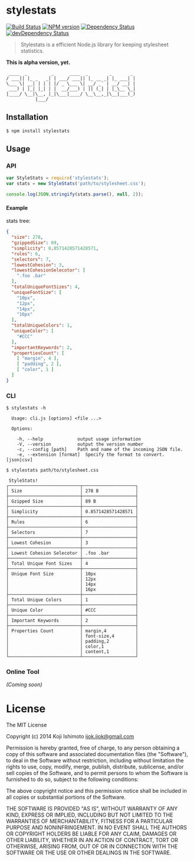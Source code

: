 # stylestats 

[![Build Status](https://secure.travis-ci.org/t32k/stylestats.png?branch=master)](http://travis-ci.org/t32k/stylestats)
[![NPM version](https://badge.fury.io/js/stylestats.png)](http://badge.fury.io/js/stylestats)
[![Dependency Status](https://david-dm.org/t32k/stylestats.png)](https://david-dm.org/t32k/stylestats)
[![devDependency Status](https://david-dm.org/t32k/stylestats/dev-status.png)](https://david-dm.org/t32k/stylestats#info=devDependencies)

> Stylestats is a efficient Node.js library for keeping stylesheet statistics.

__This is alpha version, yet.__


```
 ____  _         _      ____  _        _       _ 
/ ___|| |_ _   _| | ___/ ___|| |_ __ _| |_ ___| |
\___ \| __| | | | |/ _ \___ \| __/ _` | __/ __| |
 ___) | |_| |_| | |  __/___) | || (_| | |_\__ \_|
|____/ \__|\__, |_|\___|____/ \__\__,_|\__|___(_)
           |___/                                 
```

## Installation

```
$ npm install stylestats
```

## Usage

### API

```javascript
var StyleStats = require('stylestats');
var stats = new StyleStats('path/to/stylesheet.css');

console.log(JSON.stringify(stats.parse(), null, 2));
```

#### Example

stats tree:

```json
{
  "size": 278,
  "gzippedSize": 89,
  "simplicity": 0.8571428571428571,
  "rules": 6,
  "selectors": 7,
  "lowestCohesion": 3,
  "lowestCohesionSelecotor": [
    ".foo .bar"
  ],
  "totalUniqueFontSizes": 4,
  "uniqueFontSize": [
    "10px",
    "12px",
    "14px",
    "16px"
  ],
  "totalUniqueColors": 1,
  "uniqueColor": [
    "#CCC"
  ],
  "importantKeywords": 2,
  "propertiesCount": [
    [ "margin", 4 ],
    [ "padding", 2 ],
    [ "color", 1 ]
  ]
}
```


### CLI

```shell
$ stylestats -h

  Usage: cli.js [options] <file ...>

  Options:

    -h, --help             output usage information
    -V, --version          output the version number
    -c, --config [path]    Path and name of the incoming JSON file.
    -e, --extension [format]  Specify the format to convert. [json|csv]
```

```shell
$ stylestats path/to/stylesheet.css

 StyleStats!
┌───────────────────────────┬────────────────────┐
│ Size                      │ 278 B              │
├───────────────────────────┼────────────────────┤
│ Gzipped Size              │ 89 B               │
├───────────────────────────┼────────────────────┤
│ Simplicity                │ 0.8571428571428571 │
├───────────────────────────┼────────────────────┤
│ Rules                     │ 6                  │
├───────────────────────────┼────────────────────┤
│ Selectors                 │ 7                  │
├───────────────────────────┼────────────────────┤
│ Lowest Cohesion           │ 3                  │
├───────────────────────────┼────────────────────┤
│ Lowest Cohesion Selecotor │ .foo .bar          │
├───────────────────────────┼────────────────────┤
│ Total Unique Font Sizes   │ 4                  │
├───────────────────────────┼────────────────────┤
│ Unique Font Size          │ 10px               │
│                           │ 12px               │
│                           │ 14px               │
│                           │ 16px               │
├───────────────────────────┼────────────────────┤
│ Total Unique Colors       │ 1                  │
├───────────────────────────┼────────────────────┤
│ Unique Color              │ #CCC               │
├───────────────────────────┼────────────────────┤
│ Important Keywords        │ 2                  │
├───────────────────────────┼────────────────────┤
│ Properties Count          │ margin,4           │
│                           │ font-size,4        │
│                           │ padding,2          │
│                           │ color,1            │
│                           │ content,1          │
└───────────────────────────┴────────────────────┘
```


### Online Tool

_(Coming soon)_


# License

The MIT License

Copyright (c) 2014 Koji Ishimoto <ijok.ijok@gmail.com>

Permission is hereby granted, free of charge, to any person obtaining a copy
of this software and associated documentation files (the "Software"), to deal
in the Software without restriction, including without limitation the rights
to use, copy, modify, merge, publish, distribute, sublicense, and/or sell
copies of the Software, and to permit persons to whom the Software is
furnished to do so, subject to the following conditions:

The above copyright notice and this permission notice shall be included in
all copies or substantial portions of the Software.

THE SOFTWARE IS PROVIDED "AS IS", WITHOUT WARRANTY OF ANY KIND, EXPRESS OR
IMPLIED, INCLUDING BUT NOT LIMITED TO THE WARRANTIES OF MERCHANTABILITY,
FITNESS FOR A PARTICULAR PURPOSE AND NONINFRINGEMENT. IN NO EVENT SHALL THE
AUTHORS OR COPYRIGHT HOLDERS BE LIABLE FOR ANY CLAIM, DAMAGES OR OTHER
LIABILITY, WHETHER IN AN ACTION OF CONTRACT, TORT OR OTHERWISE, ARISING FROM,
OUT OF OR IN CONNECTION WITH THE SOFTWARE OR THE USE OR OTHER DEALINGS IN
THE SOFTWARE.
